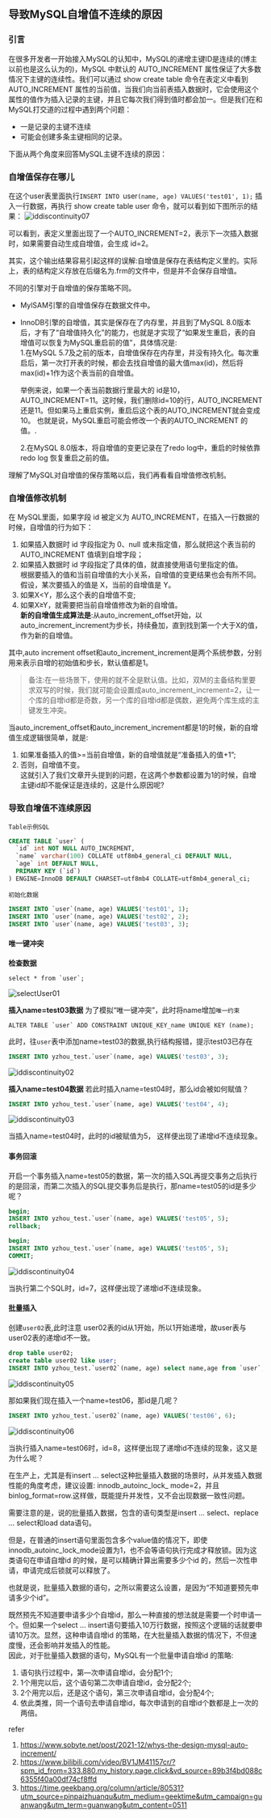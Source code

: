 ## 导致MySQL自增值不连续的原因

### 引言
在很多开发者一开始接入MySQL的认知中，MySQL的递增主键ID是连续的(博主以前也是这么认为的)，MySQL 中默认的 AUTO_INCREMENT 属性保证了大多数情况下主键的连续性。我们可以通过 show create table 命令在表定义中看到 AUTO_INCREMENT 属性的当前值，当我们向当前表插入数据时，它会使用这个属性的值作为插入记录的主键，并且它每次我们得到值时都会加一。但是我们在和MySQL打交道的过程中遇到两个问题：   
* 一是记录的主键不连续
* 可能会创建多条主键相同的记录。

下面从两个角度来回答MySQL主键不连续的原因：

### 自增值保存在哪儿
在这个user表里面执行`INSERT INTO `user`(name, age) VALUES('test01', 1);` 插入一行数据，再执行 show create table user 命令，就可以看到如下图所示的结果：
![iddiscontinuity07](images/iddiscontinuity07.png)

可以看到，表定义里面出现了一个AUTO_INCREMENT=2，表示下一次插入数据时，如果需要自动生成自增值，会生成 id=2。 

其实，这个输出结果容易引起这样的误解:自增值是保存在表结构定义里的。实际上，表的结构定义存放在后缀名为.frm的文件中，但是并不会保存自增值。   

不同的引擎对于自增值的保存策略不同。     
* MylSAM引擎的自增值保存在数据文件中。   
* InnoDB引擎的自增值，其实是保存在了内存里，并且到了MySQL 8.0版本后，才有了“自增值持久化”的能力，也就是才实现了“如果发生重启，表的自增值可以恢复为MySQL重启前的值”，具体情况是:      
    1.在MySQL 5.7及之前的版本，自增值保存在内存里，并没有持久化。每次重启后，第一次打开表的时候，都会去找自增值的最大值max(id)，然后将 max(id)+1作为这个表当前的自增值。  

    举例来说，如果一个表当前数据行里最大的 id是10，AUTO_INCREMENT=11。这时候，我们删除id=10的行，AUTO_INCREMENT还是11。但如果马上重启实例，重启后这个表的AUTO_INCREMENT就会变成10。 
    也就是说，MySQL重启可能会修改一个表的AUTO_INCREMENT 的值。.

    2.在MySQL 8.0版本，将自增值的变更记录在了redo log中，重启的时候依靠redo log 恢复重启之前的值。

理解了MySQL对自增值的保存策略以后，我们再看看自增值修改机制。

### 自增值修改机制

在 MySQL里面，如果字段 id 被定义为 AUTO_INCREMENT，在插入一行数据的时候，自增值的行为如下： 
1. 如果插入数据时 id 字段指定为 0、null 或未指定值，那么就把这个表当前的 AUTO_INCREMENT 值填到自增字段；    
2. 如果插入数据时 id 字段指定了具体的值，就直接使用语句里指定的值。     
根据要插入的值和当前自增值的大小关系，自增值的变更结果也会有所不同。假设，某次要插入的值是 X，当前的自增值是 Y。   
1. 如果X<Y，那么这个表的自增值不变;     
2. 如果X≥Y，就需要把当前自增值修改为新的自增值。        
**新的自增值生成算法是**:从auto_increment_offset开始，以auto_increment_increment为步长，持续叠加，直到找到第一个大于X的值，作为新的自增值。

其中,auto increment offset和auto_increment_increment是两个系统参数，分别用来表示自增的初始值和步长，默认值都是1。   

>备注:在一些场景下，使用的就不全是默认值。比如，双M的主备结构里要求双写的时候，我们就可能会设置成auto_increment_increment=2，让一个库的自增id都是奇数，另一个库的自增id都是偶数，避免两个库生成的主键发生冲突。 

当auto_increment_offset和auto_increment_increment都是1的时候，新的自增值生成逻辑很简单，就是:   
1. 如果准备插入的值>=当前自增值，新的自增值就是“准备插入的值+1”;    
2. 否则，自增值不变。   
这就引入了我们文章开头提到的问题，在这两个参数都设置为1的时候，自增主键id却不能保证是连续的，这是什么原因呢?    



### 导致自增值不连续原因
`Table示例SQL`
```sql
CREATE TABLE `user` (
  `id` int NOT NULL AUTO_INCREMENT,
  `name` varchar(100) COLLATE utf8mb4_general_ci DEFAULT NULL,
  `age` int DEFAULT NULL,
  PRIMARY KEY (`id`)
) ENGINE=InnoDB DEFAULT CHARSET=utf8mb4 COLLATE=utf8mb4_general_ci;
```

`初始化数据`
```sql
INSERT INTO `user`(name, age) VALUES('test01', 1);
INSERT INTO `user`(name, age) VALUES('test02', 2);
INSERT INTO `user`(name, age) VALUES('test03', 3);
```


#### 唯一键冲突

**检查数据**
```shell
select * from `user`;
```
![selectUser01](images/selectUser01.png)

**插入name=test03数据**
为了模拟“唯一键冲突”，此时将name增加`唯一约束`  
```shell
ALTER TABLE `user` ADD CONSTRAINT UNIQUE_KEY_name UNIQUE KEY (name);
```
此时，往`user`表中添加name=test03的数据,执行结构报错，提示test03已存在
```sql
INSERT INTO yzhou_test.`user`(name, age) VALUES('test03', 3);
```
![iddiscontinuity02](images/iddiscontinuity02.png)

**插入name=test04数据**
若此时插入name=test04时，那么id会被如何赋值？
```sql
INSERT INTO yzhou_test.`user`(name, age) VALUES('test04', 4);
```
![iddiscontinuity03](images/iddiscontinuity03.png)

当插入name=test04时，此时的id被赋值为5， 这样便出现了递增id不连续现象。


#### 事务回滚
开启一个事务插入name=test05的数据，第一次的插入SQL再提交事务之后执行的是回滚，而第二次插入的SQL提交事务后是执行，那name=test05的id是多少呢？
```sql
begin;
INSERT INTO yzhou_test.`user`(name, age) VALUES('test05', 5);
rollback;

begin;
INSERT INTO yzhou_test.`user`(name, age) VALUES('test05', 5);
COMMIT;
```

![iddiscontinuity04](images/iddiscontinuity04.png)

当执行第二个SQL时，id=7，这样便出现了递增id不连续现象。

#### 批量插入
创建`user02`表,此时注意 user02表的id从1开始，所以1开始递增，故user表与user02表的递增id不一致。
```sql
drop table user02;
create table user02 like user;
INSERT INTO yzhou_test.`user02`(name, age) select name,age from `user`;
```
![iddiscontinuity05](images/iddiscontinuity05.png)

那如果我们现在插入一个name=test06，那id是几呢？ 
```sql
INSERT INTO yzhou_test.`user02`(name, age) VALUES('test06', 6);
```

![iddiscontinuity06](images/iddiscontinuity06.png)

当执行插入name=test06时，id=8，这样便出现了递增id不连续的现象，这又是为什么呢？


在生产上，尤其是有insert ... select这种批量插入数据的场景时，从并发插入数据性能的角度考虑，建议设置: innodb_autoinc_lock_ mode=2，并且 binlog_format=row.这样做，既能提升并发性，又不会出现数据一致性问题。 

需要注意的是，说的批量插入数据，包含的语句类型是insert ... select、replace ... select和load data语句。  

但是，在普通的insert语句里面包含多个value值的情况下，即使innodb_autoinc_lock_mode设置为1，也不会等语句执行完成才释放锁。因为这类语句在申请自增id 的时候，是可以精确计算出需要多少个id 的，然后一次性申请，申请完成后锁就可以释放了。    

也就是说，批量插入数据的语句，之所以需要这么设置，是因为“不知道要预先申请多少个id”。    

既然预先不知道要申请多少个自增id，那么一种直接的想法就是需要一个时申请一个。但如果一个select ... insert语句要插入10万行数据，按照这个逻辑的话就要申请10万次。显然，这种申请自增id 的策略，在大批量插入数据的情况下，不但速度慢，还会影响并发插入的性能。    
因此，对于批量插入数据的语句，MySQL有一个批量申请自增id 的策略:     
1. 语句执行过程中，第—次申请自增id，会分配1个;  
2. 1个用完以后，这个语句第二次申请自增id，会分配2个; 
3. 2个用完以后，还是这个语句，第三次申请自增id，会分配4个;   
4. 依此类推，同一个语句去申请自增id，每次申请到的自增id个数都是上一次的两倍。    



refer
1. https://www.sobyte.net/post/2021-12/whys-the-design-mysql-auto-increment/
2. https://www.bilibili.com/video/BV1JM41157cr/?spm_id_from=333.880.my_history.page.click&vd_source=89b3f4bd088c6355f40a00df74cf8ffd
3. https://time.geekbang.org/column/article/80531?utm_source=pinpaizhuanqu&utm_medium=geektime&utm_campaign=guanwang&utm_term=guanwang&utm_content=0511